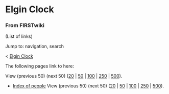 # Elgin Clock

### From FIRSTwiki

(List of links)

Jump to: navigation, search

&lt; [Elgin Clock](/index.php?title=Elgin_Clock&redirect=no "Elgin Clock" )  

The following pages link to here:

View (previous 50) (next 50)
([20](/index.php?title=Special:Whatlinkshere/Elgin_Clock&limit=20&from=0
"Special:Whatlinkshere/Elgin Clock" ) |
[50](/index.php?title=Special:Whatlinkshere/Elgin_Clock&limit=50&from=0
"Special:Whatlinkshere/Elgin Clock" ) |
[100](/index.php?title=Special:Whatlinkshere/Elgin_Clock&limit=100&from=0
"Special:Whatlinkshere/Elgin Clock" ) |
[250](/index.php?title=Special:Whatlinkshere/Elgin_Clock&limit=250&from=0
"Special:Whatlinkshere/Elgin Clock" ) |
[500](/index.php?title=Special:Whatlinkshere/Elgin_Clock&limit=500&from=0
"Special:Whatlinkshere/Elgin Clock" )).

  * [Index of people](Index_of_people "Index of people" )
View (previous 50) (next 50)
([20](/index.php?title=Special:Whatlinkshere/Elgin_Clock&limit=20&from=0
"Special:Whatlinkshere/Elgin Clock" ) |
[50](/index.php?title=Special:Whatlinkshere/Elgin_Clock&limit=50&from=0
"Special:Whatlinkshere/Elgin Clock" ) |
[100](/index.php?title=Special:Whatlinkshere/Elgin_Clock&limit=100&from=0
"Special:Whatlinkshere/Elgin Clock" ) |
[250](/index.php?title=Special:Whatlinkshere/Elgin_Clock&limit=250&from=0
"Special:Whatlinkshere/Elgin Clock" ) |
[500](/index.php?title=Special:Whatlinkshere/Elgin_Clock&limit=500&from=0
"Special:Whatlinkshere/Elgin Clock" )).

